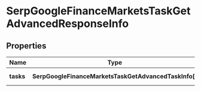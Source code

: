 # SerpGoogleFinanceMarketsTaskGetAdvancedResponseInfo

## Properties

| Name | Type | Description | Notes |
|------------ | ------------- | ------------- | -------------|
**tasks** | **SerpGoogleFinanceMarketsTaskGetAdvancedTaskInfo[]** | array of tasks |[optional]|